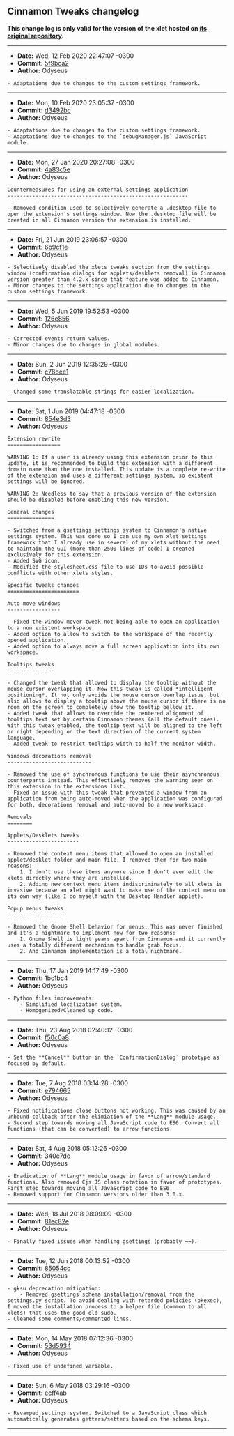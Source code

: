 ## Cinnamon Tweaks changelog

**This change log is only valid for the version of the xlet hosted on [its original repository](https://gitlab.com/Odyseus/CinnamonTools).**

***

- **Date:** Wed, 12 Feb 2020 22:47:07 -0300
- **Commit:** [5f9bca2](https://gitlab.com/Odyseus/CinnamonTools/commit/5f9bca2)
- **Author:** Odyseus

```
- Adaptations due to changes to the custom settings framework.

```

***

- **Date:** Mon, 10 Feb 2020 23:05:37 -0300
- **Commit:** [d3492bc](https://gitlab.com/Odyseus/CinnamonTools/commit/d3492bc)
- **Author:** Odyseus

```
- Adaptations due to changes to the custom settings framework.
- Adaptations due to changes to the `debugManager.js` JavaScript module.

```

***

- **Date:** Mon, 27 Jan 2020 20:27:08 -0300
- **Commit:** [4a83c5e](https://gitlab.com/Odyseus/CinnamonTools/commit/4a83c5e)
- **Author:** Odyseus

```
Countermeasures for using an external settings application
----------------------------------------------------------

- Removed condition used to selectively generate a .desktop file to open the extension's settings window. Now the .desktop file will be created in all Cinnamon version the extension is installed.

```

***

- **Date:** Fri, 21 Jun 2019 23:06:57 -0300
- **Commit:** [6b9cf1e](https://gitlab.com/Odyseus/CinnamonTools/commit/6b9cf1e)
- **Author:** Odyseus

```
- Selectively disabled the xlets tweaks section from the settings window (confirmation dialogs for applets/desklets removal) in Cinnamon version greater than 4.2.x since that feature was added to Cinnamon.
- Minor changes to the settings application due to changes in the custom settings framework.

```

***

- **Date:** Wed, 5 Jun 2019 19:52:53 -0300
- **Commit:** [126e856](https://gitlab.com/Odyseus/CinnamonTools/commit/126e856)
- **Author:** Odyseus

```
- Corrected events return values.
- Minor changes due to changes in global modules.

```

***

- **Date:** Sun, 2 Jun 2019 12:35:29 -0300
- **Commit:** [c78bee1](https://gitlab.com/Odyseus/CinnamonTools/commit/c78bee1)
- **Author:** Odyseus

```
- Changed some translatable strings for easier localization.

```

***

- **Date:** Sat, 1 Jun 2019 04:47:18 -0300
- **Commit:** [854e3d3](https://gitlab.com/Odyseus/CinnamonTools/commit/854e3d3)
- **Author:** Odyseus

```
Extension rewrite
=================

WARNING 1: If a user is already using this extension prior to this update, it is recommended to build this extension with a different domain name than the one installed. This update is a complete re-write of the extension and uses a different settings system, so existent settings will be ignored.

WARNING 2: Needless to say that a previous version of the extension should be disabled before enabling this new version.

General changes
===============

- Switched from a gsettings settings system to Cinnamon's native settings system. This was done so I can use my own xlet settings framework that I already use in several of my xlets without the need to maintain the GUI (more than 2500 lines of code) I created exclusively for this extension.
- Added SVG icon.
- Modified the stylesheet.css file to use IDs to avoid possible conflicts with other xlets styles.

Specific tweaks changes
=======================

Auto move windows
-----------------

- Fixed the window mover tweak not being able to open an application to a non existent workspace.
- Added option to allow to switch to the workspace of the recently opened application.
- Added option to always move a full screen application into its own workspace.

Tooltips tweaks
---------------

- Changed the tweak that allowed to display the tooltip without the mouse cursor overlapping it. Now this tweak is called *intelligent positioning*. It not only avoids the mouse cursor overlap issue, but also allows to display a tooltip above the mouse cursor if there is no room on the screen to completely show the tooltip bellow it.
- Added tweak that allows to override the centered alignment of tooltips text set by certain Cinnamon themes (all the default ones). With this tweak enabled, the tooltip text will be aligned to the left or right depending on the text direction of the current system language.
- Added tweak to restrict tooltips width to half the monitor width.

Windows decorations removal
---------------------------

- Removed the use of synchronous functions to use their asynchronous counterparts instead. This effectively removes the warning seen on this extension in the extensions list.
- Fixed an issue with this tweak that prevented a window from an application from being auto-moved when the application was configured for both, decorations removal and auto-moved to a new workspace.

Removals
========

Applets/Desklets tweaks
-----------------------

- Removed the context menu items that allowed to open an installed applet/desklet folder and main file. I removed them for two main reasons:
    1. I don't use these items anymore since I don't ever edit the xlets directly where they are installed.
    2. Adding new context menu items indiscriminately to all xlets is invasive because an xlet might want to make use of the context menu on its own way (like I do myself with the Desktop Handler applet).

Popup menus tweaks
------------------

- Removed the Gnome Shell behavior for menus. This was never finished and it's a nightmare to implement now for two reasons:
    1. Gnome Shell is light years apart from Cinnamon and it currently uses a totally different mechanism to handle grab focus.
    2. And Cinnamon implementation is a total nightmare.

```

***

- **Date:** Thu, 17 Jan 2019 14:17:49 -0300
- **Commit:** [1bc1bc4](https://gitlab.com/Odyseus/CinnamonTools/commit/1bc1bc4)
- **Author:** Odyseus

```
- Python files improvements:
    - Simplified localization system.
    - Homogenized/Cleaned up code.

```

***

- **Date:** Thu, 23 Aug 2018 02:40:12 -0300
- **Commit:** [f50c0a8](https://gitlab.com/Odyseus/CinnamonTools/commit/f50c0a8)
- **Author:** Odyseus

```
- Set the **Cancel** button in the `ConfirmationDialog` prototype as focused by default.

```

***

- **Date:** Tue, 7 Aug 2018 03:14:28 -0300
- **Commit:** [e794665](https://gitlab.com/Odyseus/CinnamonTools/commit/e794665)
- **Author:** Odyseus

```
- Fixed notifications close buttons not working. This was caused by an unbound callback after the elimiation of the **Lang** module usage.
- Second step towards moving all JavaScript code to ES6. Convert all functions (that can be converted) to arrow functions.

```

***

- **Date:** Sat, 4 Aug 2018 05:12:26 -0300
- **Commit:** [340e7de](https://gitlab.com/Odyseus/CinnamonTools/commit/340e7de)
- **Author:** Odyseus

```
- Eradication of **Lang** module usage in favor of arrow/standard functions. Also removed Cjs JS class notation in favor of prototypes. First step towards moving all JavaScript code to ES6.
- Removed support for Cinnamon versions older than 3.0.x.

```

***

- **Date:** Wed, 18 Jul 2018 08:09:09 -0300
- **Commit:** [81ec82e](https://gitlab.com/Odyseus/CinnamonTools/commit/81ec82e)
- **Author:** Odyseus

```
- Finally fixed issues when handling gsettings (probably ¬¬).

```

***

- **Date:** Tue, 12 Jun 2018 00:13:52 -0300
- **Commit:** [85054cc](https://gitlab.com/Odyseus/CinnamonTools/commit/85054cc)
- **Author:** Odyseus

```
- gksu deprecation mitigation:
    - Removed gsettings schema installation/removal from the settings.py script. To avoid dealing with retarded policies (pkexec), I moved the installation process to a helper file (common to all xlets) that uses the good old sudo.
- Cleaned some comments/commented lines.

```

***

- **Date:** Mon, 14 May 2018 07:12:36 -0300
- **Commit:** [53d5934](https://gitlab.com/Odyseus/CinnamonTools/commit/53d5934)
- **Author:** Odyseus

```
- Fixed use of undefined variable.

```

***

- **Date:** Sun, 6 May 2018 03:29:16 -0300
- **Commit:** [ecff4ab](https://gitlab.com/Odyseus/CinnamonTools/commit/ecff4ab)
- **Author:** Odyseus

```
- Revamped settings system. Switched to a JavaScript class which automatically generates getters/setters based on the schema keys.

```

***
